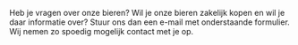 Heb je vragen over onze bieren? Wil je onze bieren zakelijk kopen en wil je daar informatie over?
Stuur ons dan een e-mail met onderstaande formulier. Wij nemen zo spoedig mogelijk contact met je op.
